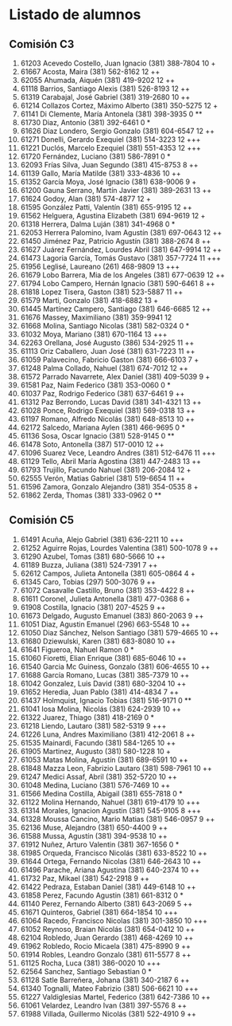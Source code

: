 # Listado de alumnos

## Comisión C3
01.  61203  Acevedo Costello, Juan Ignacio            (381) 388-7804        10 +
02.  61667  Acosta, Maira                             (381) 562-8162        12 ++
03.  62055  Ahumada, Aiquén                           (381) 419-9202        12 ++
04.  61118  Barrios, Santiago Alexis                  (381) 526-8193        12 ++
05.  61319  Carabajal, José Gabriel                   (381) 319-2680        10 ++
06.  61214  Collazos Cortez, Máximo Alberto           (381) 350-5275        12 +
07.  61141  Di Clemente, María Antonela               (381) 398-3935         0 **
08.  61730  Diaz, Antonio                             (381) 392-6461         0 *
09.  61626  Diaz Londero, Sergio Gonzalo              (381) 604-6547        12 ++
10.  61271  Donelli, Gerardo Exequiel                 (381) 514-3223        12 +++
11.  61221  Duclós, Marcelo Ezequiel                  (381) 551-4353        12 +++
12.  61720  Fernández, Luciano                        (381) 586-7891         0 *
13.  62093  Frías Silva, Juan Segundo                 (381) 415-8753         8 ++
14.  61139  Gallo, María Matilde                      (381) 333-4836        10 ++
15.  61352  García Moya, José Ignacio                 (381) 638-9006         9 +
16.  61200  Gauna Serrano, Martín Javier              (381) 389-2631        13 ++
17.  61624  Godoy, Alan                               (381) 574-4877        12 +
18.  61595  González Patti, Valentín                  (381) 655-9195        12 ++
19.  61562  Helguera, Agustina Elizabeth              (381) 694-9619        12 +
20.  61318  Herrera, Dalma Luján                      (381) 341-4968         0 *
21.  62053  Herrera Palomino, Ivam Agustín            (381) 697-0643        12 ++
22.  61450  Jiménez Paz, Patricio Agustín             (381) 388-2674         8 ++
23.  61627  Juárez Fernández, Lourdes Abril           (381) 647-9914        12 ++
24.  61473  Lagoria García, Tomás Gustavo             (381) 357-7724        11 +++
25.  61956  Leglisé, Laureano                         (261) 468-9809        13 +++
26.  61679  Lobo Barrera, Mia de los Angeles          (381) 677-0639        12 ++
27.  61794  Lobo Campero, Hernán Ignacio              (381) 590-6461         8 ++
28.  61818  Lopez Tisera, Gaston                      (381) 523-5887        11 ++
29.  61579  Marti, Gonzalo                            (381) 418-6882        13 +
30.  61445  Martínez Campero, Santiago                (381) 646-6685        12 ++
31.  61676  Massey, Maximiliano                       (381) 359-9941        12 
32.  61668  Molina, Santiago Nicolas                  (381) 582-0324         0 *
33.  61032  Moya, Mariano                             (381) 670-1164        13 +++
34.  62263  Orellana, José Augusto                    (386) 534-2925        11 ++
35.  61113  Oriz Caballero, Juan José                 (381) 631-7223        11 ++
36.  61059  Palavecino, Fabricio Gaston               (381) 666-6103         7 +
37.  61248  Palma Collado, Nahuel                     (381) 674-7012        12 ++
38.  61572  Parrado Navarrete, Alex Daniel            (381) 409-5039         9 +
39.  61581  Paz, Naim Federico                        (381) 353-0060         0 *
40.  61037  Paz, Rodrigo Federico                     (381) 637-6461         9 ++
41.  61312  Paz Berrondo, Lucas David                 (381) 341-4321        13 ++
42.  61028  Ponce, Rodrigo Exequiel                   (381) 569-0318        13 ++
43.  61197  Romano, Alfredo Nicolás                   (381) 648-8513        10 ++
44.  62172  Salcedo, Mariana Aylen                    (381) 466-9695         0 *
45.  61136  Sosa, Oscar Ignacio                       (381) 528-9145         0 **
46.  61478  Soto, Antonella                           (387) 517-0010        12 ++
47.  61096  Suarez Vece, Leandro Andres               (381) 512-6476        11 +++
48.  61129  Tello, Abril María Agostina               (381) 447-2483        13 ++
49.  61793  Trujillo, Facundo Nahuel                  (381) 206-2084        12 +
50.  62555  Verón, Matias Gabriel                     (381) 519-6654        11 ++
51.  61596  Zamora, Gonzalo Alejandro                 (381) 354-0535         8 +
52.  61862  Zerda, Thomas                             (381) 333-0962         0 **

## Comisión C5
01.  61491  Acuña, Alejo Gabriel                      (381) 636-2211        10 +++
02.  61252  Aguirre Rojas, Lourdes Valentina          (381) 500-1078         9 ++
03.  61290  Azubel, Tomas                             (381) 680-5666        10 ++
04.  61189  Buzza, Juliana                            (381) 524-7391         7 ++
05.  62612  Campos, Julieta Antonella                 (381) 605-0864         4 +
06.  61345  Caro, Tobias                              (297) 500-3076         9 ++
07.  61072  Casavalle Castillo, Bruno                 (381) 353-4422         8 ++
08.  61611  Coronel, Julieta Antonella                (381) 477-0368         6 +
09.  61908  Costilla, Ignacio                         (381) 207-4525         9 ++
10.  61673  Delgado, Augusto Emanuel                  (383) 860-2063         9 ++
11.  61051  Diaz, Agustin Emanuel                     (296) 663-5548        10 ++
12.  61050  Diaz Sánchez, Nelson Santiago             (381) 579-4665        10 ++
13.  61680  Dziewulski, Karen                         (381) 683-8080        10 ++
14.  61641  Figueroa, Nahuel Ramon                                           0 *
15.  61060  Fioretti, Elian Enrique                   (381) 685-6046        10 ++
16.  61540  Garcia Mc Guiness, Gonzalo                (381) 606-4655        10 ++
17.  61688  García Romano, Lucas                      (381) 385-7379        10 ++
18.  61042  Gonzalez, Luis David                      (381) 680-3204        10 ++
19.  61652  Heredia, Juan Pablo                       (381) 414-4834         7 ++
20.  61437  Holmquist, Ignacio Tobias                 (381) 516-9171         0 **
21.  61041  Iosa Molina, Nicolás                      (381) 624-2939        10 ++
22.  61322  Juarez, Thiago                            (381) 418-2169         0 *
23.  61218  Liendo, Lautaro                           (381) 582-5319         9 +++
24.  61226  Luna, Andres Maximiliano                  (381) 412-2061         8 ++
25.  61535  Mainardi, Facundo                         (381) 584-1265        10 ++
26.  61905  Martinez, Augusto                         (381) 580-1228        10 +
27.  61053  Matas Molina, Agustín                     (381) 689-6591        10 ++
28.  61848  Mazza Leon, Fabrizio Lautaro              (381) 598-7961        10 ++
29.  61247  Medici Assaf, Abril                       (381) 352-5720        10 ++
30.  61048  Medina, Luciano                           (381) 576-7469        10 ++
31.  61566  Medina Costilla, Abigail                  (381) 655-7818         0 *
32.  61122  Molina Hernando, Nahuel                   (381) 619-4179        10 +++
33.  61314  Morales, Ignacion Agustin                 (381) 545-9105         8 +++
34.  61328  Moussa Cancino, Mario Matias              (381) 546-0957         9 ++
35.  62136  Muse, Alejandro                           (381) 650-4400         9 ++
36.  61588  Mussa, Agustín                            (381) 394-9538        10 ++
37.  61912  Nuñez, Arturo Valentin                    (381) 367-1656         0 *
38.  61985  Orqueda, Francisco Nicolás                (381) 633-8522        10 ++
39.  61644  Ortega, Fernando Nicolas                  (381) 646-2643        10 ++
40.  61496  Parache, Ariana Agustina                  (381) 640-2374        10 ++
41.  61732  Paz, Mikael                               (381) 542-2918         9 ++
42.  61422  Pedraza, Estaban Daniel                   (381) 449-6148        10 ++
43.  61858  Perez, Facundo Agustin                    (381) 661-8312         0 *
44.  61140  Perez, Fernando Alberto                   (381) 643-2069         5 ++
45.  61671  Quinteros, Gabriel                        (381) 664-1854        10 +++
46.  61064  Racedo, Francisco Nicolas                 (381) 301-3850        10 +++
47.  61052  Reynoso, Braian Nicolás                   (381) 654-0412        10 ++
48.  62104  Robledo, Juan Gerardo                     (381) 468-4269        10 ++
49.  61962  Robledo, Rocio Micaela                    (381) 475-8990         9 ++
50.  61914  Robles, Leandro Gonzalo                   (381) 611-5577         8 ++
51.  61125  Rocha, Luca                               (381) 386-0020        10 +++
52.  62564  Sanchez, Santiago Sebastian                                      0 *
53.  61128  Satle Barreñera, Johana                   (381) 340-2187         6 ++
54.  61340  Tognalli, Mateo Fabrizio                  (381) 506-6621        10 +++
55.  61227  Valdiglesias Martel, Federico             (381) 642-7386        10 ++
56.  61061  Velardez, Leandro Ivan                    (381) 397-5576         8 ++
57.  61988  Villada, Guillermo Nicolás                (381) 522-4910         9 ++
